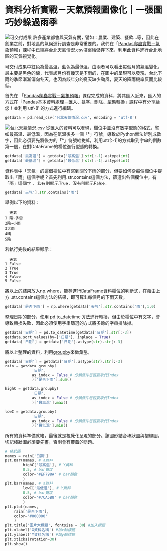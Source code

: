 # 資料分析實戰－天氣預報圖像化｜一張圖巧妙躲過雨季
![可交付成果](https://i.imgur.com/p3WwHer.png)
許多產業都會與天氣有關，譬如：農業、建築、餐飲…等，因此在創業之前，對地區的氣候進行調查是非常重要的。我們在「[Pandas爬蟲實戰－氣象預報](/classification/crawler_king/67)」課程中已經將台北天氣情況.csv檔案給儲存下來，利用此資料進行台北地區的天氣視覺化。

可交付成果中紅色為最高溫，藍色為最低溫，由兩者可以看出每個月的氣溫變化，最主要是黑色的線，代表該月份有幾天是下雨的，在圖中的呈現可以發現，台北下雨的季節漸漸偏向冬天，也因為該年分的夏天缺少颱風，夏天的降雨機率反而比較低。

首先在 「[Pandas爬蟲實戰－氣象預報](/classification/crawler_king/67)」課程完成的資料，將其匯入近來，匯入的方式在「[Pandas基本資料處理－匯入、排序、刪除、型態轉換](/classification/python_foundation/19)」課程中有分享給您！並利用 utf-8′ 的方式進行編碼。
```python
getdata = pd.read_csv('台北天氣情況.csv', encoding = 'utf-8')
```
![台北天氣情況.csv](https://i.imgur.com/oYSgQ2C.png)
從匯入的資料可以發現，欄位中並沒有數字型態的格式，譬如最高溫、最低溫，因為在氣溫後多一個「°」符號，導致於Python無法辨別成數字，因此必須要先將後方的「°」符號給挑掉，利用.str[:-1]的方式取到字串的倒數第一個，在對DataFrame的欄位進行型態的轉換。
```python
getdata['最高温'] = getdata['最高温'].str[:-1].astype(int)
getdata['最低温'] = getdata['最低温'].str[:-1].astype(int)
```
資料表中「天氣」的這個欄位中有寫到關於下雨的部分，但要如何從每個欄位中提取出「雨」這個字呢？首先利用.str.contains這個方法，篩選出各個欄位中，有 「雨」這個字 ，若有則顯示True，沒有則顯示False。
```python
getdata['天气'].str.contains('雨')
```

舉例以下的資料：
```
  天氣
1 陰~多雲
2陰~小雨
3大雨
4晴
5陰
```
若執行完後的結果顯示：
```
  天氣
1 False
2 True
3 True
4 False
5 False
```
將以上的結果放入np.where，能夠進行DataFrame資料欄位的判斷式，在藉由上方 .str.contains這個方法的結果，即可算出每個月的下雨天數。
```python
getdata['是否下雨'] = np.where(getdata['天气'].str.contains('雨'),1,0)
```
整理日期的部分，使用 pd.to_datetime 方法進行轉換，但由於欄位中有文字，會導致轉換失敗，因此必須使用字串篩選的方式將多餘的字串排除掉。
```python
getdata['日期'] = pd.to_datetime(getdata['日期'].str[:-3])
getdata.sort_values(by=['日期'], inplace = True)
getdata['日期'] = getdata['日期'].astype(str).str[:-3]
```
將以上整理的資料，利用[groupby](/classification/python_foundation/20)來做彙整。
```python
getdata['日期'] = getdata['日期'].astype(str).str[:-3]
rain = getdata.groupby(
            '日期',
            as_index = False # 分類條件是否要取代Index
            )['是否下雨'].sum()

highC = getdata.groupby(
            '日期',
            as_index = False # 分類條件是否要取代Index
            )['最高温'].max()

lowC = getdata.groupby(
            '日期',
            as_index = False # 分類條件是否要取代Index
            )['最低温'].min()
```
所有的資料準備就緒，最後就是視覺化呈現的部分。該圖形結合棒狀圖與摺線圖，切記棒狀圖必須要先畫，否則會有覆蓋的問題。
```python
# 棒狀圖
names = rain['日期']
plt.bar(names, # X資料
        highC['最高温'], # Y資料
        0.5, # bar寬度
        color='#EF798A' # bar顏色
        )
plt.bar(names, # X資料
        lowC['最低温'], # Y資料
        0.5, # bar寬度
        color='#7CA5B8' # bar顏色
        )
plt.plot(names,
    rain['是否下雨'],
    color='#000000'
    )
plt.title('圖片大標題', fontsize = 30) #加入標題
plt.xlabel('X資料名稱') #加x軸標籤
plt.ylabel('Y資料名稱') #加y軸標籤
plt.xticks(rotation=30)
plt.show()
```
